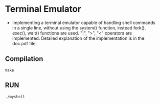 # Terminal Emulator
- Implementing a terminal emulator capable of handling shell commands in a single line, without using the system() function, instead fork(), exec(), wait() functions are used. "|", ">", "<" operators are implemented. Detailed explanation of the implementation is in the doc.pdf file.  

Compilation
-------------------
```
make
```
  
RUN
-------------------
```
./myshell
```

